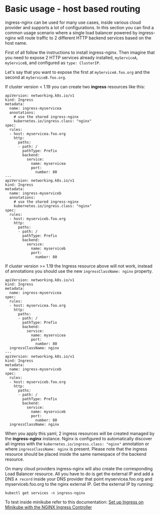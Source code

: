 #  Basic usage - host based routing

ingress-nginx can be used for many use cases, inside various cloud provider and supports a lot of configurations. In this section you can find a common usage scenario where a single load balancer powered by ingress-nginx will route traffic to 2 different HTTP backend services based on the host name.

First of all follow the instructions to install ingress-nginx. Then imagine that you need to expose 2 HTTP services already installed, `myServiceA`, `myServiceB`, and configured as `type: ClusterIP`. 

Let's say that you want to expose the first at `myServiceA.foo.org` and the second at `myServiceB.foo.org`.

If cluster version < 1.19 you can create two **ingress** resources like this:

```
apiVersion: networking.k8s.io/v1
kind: Ingress
metadata:
  name: ingress-myservicea
  annotations:
    # use the shared ingress-nginx
    kubernetes.io/ingress.class: "nginx"
spec:
  rules:
  - host: myservicea.foo.org
    http:
      paths:
      - path: /
        pathType: Prefix
        backend:
          service:
            name: myservicea
            port:
              number: 80
---
apiVersion: networking.k8s.io/v1
kind: Ingress
metadata:
  name: ingress-myserviceb
  annotations:
    # use the shared ingress-nginx
    kubernetes.io/ingress.class: "nginx"
spec:
  rules:
  - host: myserviceb.foo.org
    http:
      paths:
      - path: /
        pathType: Prefix
        backend:
          service:
            name: myserviceb
            port:
              number: 80
```

If cluster version >= 1.19 the Ingress resource above will not work, instead of annotations you should use the new `ingressClassName: nginx` property.

```
apiVersion: networking.k8s.io/v1
kind: Ingress
metadata:
  name: ingress-myservicea
spec:
  rules:
  - host: myservicea.foo.org
    http:
      paths:
      - path: /
        pathType: Prefix
        backend:
          service:
            name: myservicea
            port: 
              number: 80
  ingressClassName: nginx
---
apiVersion: networking.k8s.io/v1
kind: Ingress
metadata:
  name: ingress-myserviceb
spec:
  rules:
  - host: myserviceb.foo.org
    http:
      paths:
      - path: /
        pathType: Prefix
        backend:
          service:
            name: myserviceb
            port: 
              number: 80
  ingressClassName: nginx
```

When you apply this yaml, 2 ingress resources will be created managed by the **ingress-nginx** instance. Nginx is configured to automatically discover all ingress with the `kubernetes.io/ingress.class: "nginx"` annotation or where `ingressClassName: nginx` is present.
Please note that the ingress resource should be placed inside the same namespace of the backend resource.

On many cloud providers ingress-nginx will also create the corresponding Load Balancer resource. All you have to do is get the external IP and add a DNS `A record` inside your DNS provider that point myservicea.foo.org and myserviceb.foo.org to the nginx external IP. Get the external IP by running:

```
kubectl get services -n ingress-nginx
```

To test inside minikube refer to this documentation: [Set up Ingress on Minikube with the NGINX Ingress Controller](https://kubernetes.io/docs/tasks/access-application-cluster/ingress-minikube/)